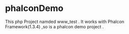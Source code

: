 # phalconDemo
This php Project namded www_test . It works with Phalcon Framework(1.3.4) ,so is a phalcon demo project .

